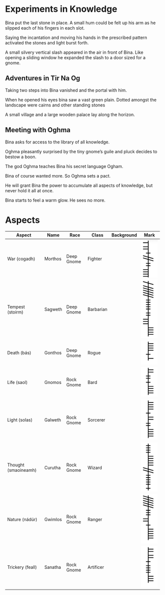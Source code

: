 
# Experiments in Knowledge

Bina put the last stone in place. A small hum could be felt up his arm as he slipped each of his fingers in each slot.

Saying the incantation and moving his hands in the prescribed pattern activated the stones and light burst forth.

A small silvery vertical slash appeared in the air in front of Bina. Like opening a sliding window he expanded the slash to a door sized for a gnome.

## Adventures in Tir Na Og

Taking two steps into Bina vanished and the portal with him.

When he opened his eyes bina saw a vast green plain. Dotted amongst the landscape were cairns and other standing stones

A small village and a large wooden palace lay along the horizon.

## Meeting with Oghma

Bina asks for access to the library of all knowledge.

Oghma pleasantly surprised by the tiny gnome’s guile and pluck decides to bestow a boon.  

The god Oghma teaches Bina his secret language Ogham. 

Bina of course wanted more. So Oghma sets a pact. 

He will grant Bina the power to accumulate all aspects of knowledge, but never hold it all at once.  

Bina starts to feel a warm glow.  He sees no more. 

# Aspects

|Aspect|Name|Race|Class|Background|Mark|
|---|---|---|---|---|---|
|War (cogadh)|Morthos|Deep Gnome|Fighter||![image](./images/war.png)|
|Tempest (stoirm)|Sagweth|Deep Gnome|Barbarian||![image](./images/storm.png)|
|Death (bás)|Gonthos|Deep Gnome|Rogue||![image](./images/death.png)|
|Life (saol)|Gnomos|Rock Gnome|Bard||![image](./images/life.png)|
|Light (solas)|Galweth|Rock Gnome|Sorcerer||![image](./images/light.png)||
|Thought (smaoineamh)|Curutha|Rock Gnome|Wizard||![image](./images/thought.png)|
|Nature (nádúr)|Gwimlos|Rock Gnome|Ranger||![image](./images/Nature.png)|
|Trickery (feall)|Sanatha|Rock Gnome|Artificer||![image](./images/trickery.png)|
